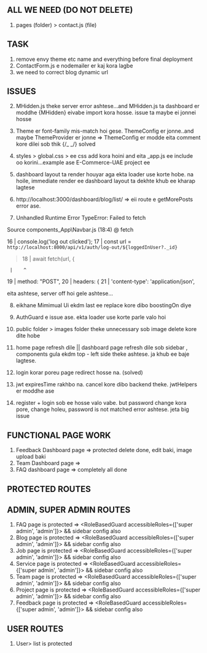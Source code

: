## ALL WE NEED (DO NOT DELETE)

1. pages (folder) > contact.js (file)

## TASK

1. remove envy theme etc name and everything before final deployment
2. ContactForm.js e nodemailer er kaj kora lagbe
3. we need to correct blog dynamic url

## ISSUES

2. MHidden.js theke server error ashtese...and MHidden.js ta dashboard er moddhe {MHidden} eivabe import kora hosse. issue ta maybe ei jonnei hosse
3. Theme er font-family mis-match hoi gese. ThemeConfig er jonne..and maybe ThemeProvider er jonne => ThemeConfig er modde eita comment kore dilei sob thik {/_ <CssBaseline /> _/} solved

4. styles > global.css > ee css add kora hoini and eita \_app.js ee include oo korini...example ase E-Commerce-UAE project ee
5. dashboard layout ta render houyar aga ekta loader use korte hobe. na hoile, immediate render ee dashboard layout ta dekhte khub ee kharap lagtese
6. http://localhost:3000/dashboard/blog/list/ => eii route e getMorePosts error ase.

7. Unhandled Runtime Error
   TypeError: Failed to fetch

Source
components_App\Navbar.js (18:4) @ fetch

16 | console.log('log out clicked');
17 | const url = `http://localhost:8000/api/v1/auth/log-out/${loggedInUser?._id}`

> 18 | await fetch(url, {

     |    ^

19 | method: "POST",
20 | headers: {
21 | 'content-type': 'application/json',

eita ashtese, server off hoi gele ashtese...

8. <RootStyle title="Login | Minimal-UI"> eikhane Mimimual Ui ekdm last ee replace kore dibo boostingOn diye
9. AuthGuard e issue ase. ekta loader use korte parle valo hoi

10. public folder > images folder theke unnecessary sob image delete kore dite hobe

11. home page refresh dile || dashboard page refresh dile sob sidebar , components gula ekdm top - left side theke ashtese. ja khub ee baje lagtese.

12. login korar poreu page redirect hosse na. (solved)
13. jwt expiresTime rakhbo na. cancel kore dibo backend theke. jwtHelpers er moddhe ase
14. register + login sob ee hosse valo vabe. but password change kora pore, change holeu, password is not matched error ashtese. jeta big issue

## FUNCTIONAL PAGE WORK

1. Feedback Dashboard page => protected delete done, edit baki, image upload baki
2. Team Dashboard page =>
3. FAQ dashboard page => completely all done

## PROTECTED ROUTES

## ADMIN, SUPER ADMIN ROUTES

1. FAQ page is protected => <RoleBasedGuard accessibleRoles={['super admin', 'admin']}></RoleBasedGuard> && sidebar config also
2. Blog page is protected => <RoleBasedGuard accessibleRoles={['super admin', 'admin']}></RoleBasedGuard> && sidebar config also
3. Job page is protected => <RoleBasedGuard accessibleRoles={['super admin', 'admin']}></RoleBasedGuard> && sidebar config also
4. Service page is protected => <RoleBasedGuard accessibleRoles={['super admin', 'admin']}></RoleBasedGuard> && sidebar config also
5. Team page is protected => <RoleBasedGuard accessibleRoles={['super admin', 'admin']}></RoleBasedGuard> && sidebar config also
6. Project page is protected => <RoleBasedGuard accessibleRoles={['super admin', 'admin']}></RoleBasedGuard> && sidebar config also
7. Feedback page is protected => <RoleBasedGuard accessibleRoles={['super admin', 'admin']}></RoleBasedGuard> && sidebar config also

## USER ROUTES

1. User> list is protected
